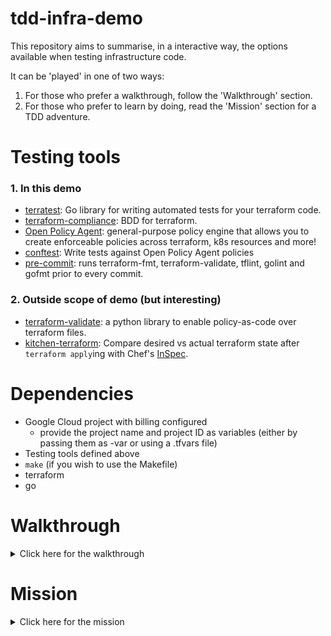 # tdd-infra-demo

This repository aims to summarise, in a interactive way, the options available when testing infrastructure code.

It can be 'played' in one of two ways:

1. For those who prefer a walkthrough, follow the 'Walkthrough' section.
2. For those who prefer to learn by doing, read the 'Mission' section for a TDD adventure.

# Testing tools

### 1. In this demo
* [terratest](https://github.com/gruntwork-io/terratest): Go library for writing automated tests for your terraform code. 
* [terraform-compliance](https://github.com/eerkunt/terraform-compliances): BDD for terraform.
* [Open Policy Agent](https://www.openpolicyagent.org/): general-purpose policy engine that allows you to create enforceable policies across terraform, k8s resources and more!
* [conftest](https://github.com/instrumenta/conftest): Write tests against Open Policy Agent policies
* [pre-commit](https://github.com/gruntwork-io/pre-commit): runs terraform-fmt, terraform-validate, tflint, golint and gofmt prior to every commit.

### 2. Outside scope of demo (but interesting)

* [terraform-validate](https://github.com/elmundio87/terraform_validate): a python library to enable policy-as-code over terraform files.
* [kitchen-terraform](https://github.com/newcontext-oss/kitchen-terraform): Compare desired vs actual terraform state after `terraform apply`ing with Chef's [InSpec](https://www.inspec.io/).

# Dependencies

* Google Cloud project with billing configured
  * provide the project name and project ID as variables (either by passing them as -var or using a .tfvars file)
* Testing tools defined above
* `make` (if you wish to use the Makefile)
* terraform
* go

# Walkthrough
<details>
  <summary>Click here for the walkthrough</summary>
  
1. Before all else, get yourself set up with pre-commit: 
  * `brew install pre-commit`
  * `pre-commit install`
  * test setup with `make pre-commit`
2. Let's now learn how we can use terraform-compliance to use BDD to test our terraform code. Run `make compliance`.
  * to use terraform-compliance, we create features and scenarios with the usual given/when/then syntax. See tests/compliance for examples of this.
  * `make compliance` evaluates our scenarios against a terraform plan and notifies us of any failures.
  * there are 3 failures: incorrect bucket location, incorrect bucket naming and incorrect bucket admin priviledges. Try fixing them and re-running `make compliance` to verify your fixes.
2. We can also use OPA's query language, Rego, to create policies for interpreting structured data (in our case a terraform plan, or a terraform configuration file). Run `make opa`.
  * `make opa` runs our Rego policies across a terraform plan and returns both the policy results and coverage over the policies.
    * The policies are themselves only assertions, and we can use `conftest` as a way to run tests against these assertions locally and in CI.
    * Run `make conftest-tfplan`. This will generate a terraform plan in .json format, evaluate the policies outlined in tests/policy/bucket_admin.rego and test whether the `deny[msg] ...` defined there is true. 
    * Fix the issue by associating `bmarsden10@gmail.com` with roles/storage.admin of `data.google_iam_policy.naughty-admin`. What happens when you re-run `make conftest-tfplan`?
    * As an interesting alternative, run `make conftest-tf`. This uses conftest to test against the .tf files directly (as opposed to against the terraform plan).
3. Thought we were done with OPA and conftest? Not quite! We can take conftest even further by writing tests to validate our OPA policies:
  * tests/policy/bucket_admin_test.rego defines the `test_is_bucket_policy`, which creates a dummy resource to validate the response of the `is_bucket_policy` function. 
  * In this way, we can not only ensure trust in our infrastructure code, but also in the policies applied to it too!
  * Run `make conftest-validate` to see this in action.
4. Great, so now we have a bucket that theoretically adheres to our defined policies. To wrap it up, let's learn how to test this is true in practise using Terratest!
  * Run `make terratest`. 
  * This runs the `TestBucketCreation` Go test in tests/unit/bucket_test.go, which uses the real terraform scripts in infra/project_init with test-specific variables to assert certain attributes about the created bucket are true.
  * Of course, this is a rather mundane example, but it illustrates a powerful aspect of terratest: testing your infrastructure code **in a real environment**.
</details>

# Mission
<details>
  <summary>Click here for the mission</summary>
  
  ## Defeat Lord Buckethead

The mischevious intergalatic spacelord [Lord Buckethead](https://www.youtube.com/watch?v=6eQ0s4SBefU) is back! Since his Brexit schenanigans, he's trying to resupply his barbaric bucket army by sneaking his way into your Google Cloud Storage buckets!

Luckily, because of our rigorous infrastructure testing practices, we've identified 3 changes to your terraform files that indicate Lord Buckethead has infiltrated your systems. While we don't know exactly what these are, we do know the following 3 things about this particularly devious intergalactic spacelord:

1. If he ever hopes to defeat Boris Johnson, Lord Buckethead needs more buckets **in the UK**.
2. Any old bucket is not good enough. If Lord Buckethead ever hopes to keep take power, he will need high-ranking buckets to lead his forces well. **Keep an eye out for suspiciously named buckets**...
3. In efforts to rebrand, Lord Buckethead may be converting his bucket army to [bins](https://www.countbinface.com). He will surely need certain **permissions** over your buckets to do this... 

Can you fix the issues and restore the integrity of our infrastructure code?

**Win condition**: `make test` passes without errors

## Hints

To help you in your quest:

* a `Makefile` has been included to allow you to execute different types of tests. Failing tests from running `make compliance` and `make conftest-tfplan` will provide indication as to what Lord Buckethead has modified.
* tests reside in the `tests/*` directories.

</details>
